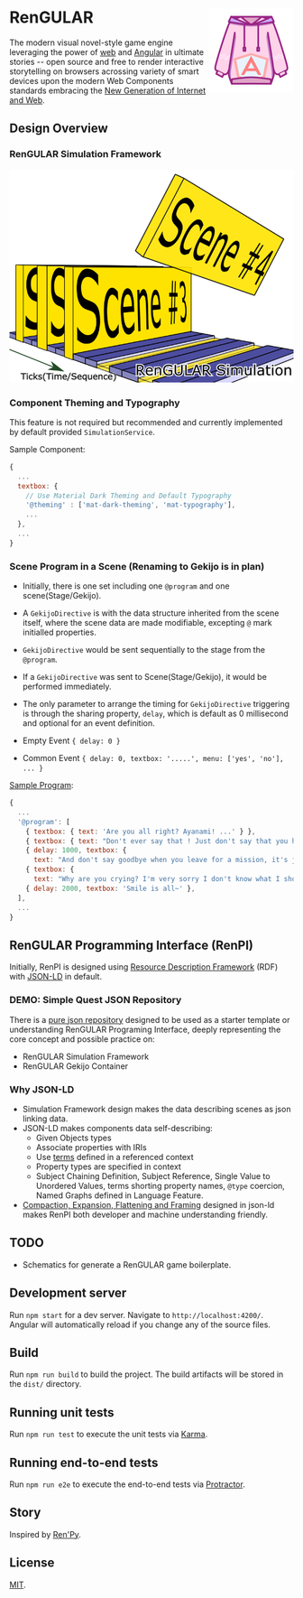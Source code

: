 # RenGULAR <img src="https://github.com/chigix/rengular/blob/master/src/assets/logo-150.png" align="right" />

The modern visual novel-style game engine leveraging the power of
[web](https://www.webcomponents.org/) and [Angular](https://angular.io/) in ultimate stories
-- open source and free to render interactive storytelling on browsers acrossing
variety of smart devices upon the modern Web Components standards embracing the
[New Generation of Internet and Web](https://ieeexplore.ieee.org/document/4620089/?arnumber=4620089).

## Design Overview

### RenGULAR Simulation Framework

![rengular-design](./src/assets/simulation.png)

### Component Theming and Typography

This feature is not required but recommended and currently implemented by default
provided `SimulationService`.

Sample Component:

```javascript
{
  ...
  textbox: {
    // Use Material Dark Theming and Default Typography
    '@theming' : ['mat-dark-theming', 'mat-typography'],
    ...
  },
  ...
}
```

### Scene Program in a Scene (Renaming to Gekijo is in plan)

* Initially, there is one set including one `@program` and one scene(Stage/Gekijo).
* A `GekijoDirective` is with the data structure inherited from the scene itself,
  where the scene data are made modifiable, excepting `@` mark initialled properties.
* `GekijoDirective` would be sent sequentially to the stage from the `@program`.
* If a `GekijoDirective` was sent to Scene(Stage/Gekijo), it would be performed
  immediately.
* The only parameter to arrange the timing for `GekijoDirective` triggering is
  through the sharing property, `delay`, which is default as 0 millisecond and
  optional for an event definition.

* Empty Event
  `{ delay: 0 }`
* Common Event
  `{ delay: 0, textbox: '.....', menu: ['yes', 'no'], ... }`

[Sample Program](https://evangelion.fandom.com/wiki/Episode:06#cite_ref-1):

```javascript
{
  ...
  '@program': [
    { textbox: { text: 'Are you all right? Ayanami! ...' } },
    { textbox: { text: "Don't ever say that ! Just don't say that you have nothing else!" } },
    { delay: 1000, textbox: {
      text: "And don't say goodbye when you leave for a mission, it's just too sad."}},
    { textbox: {
      text: "Why are you crying? I'm very sorry I don't know what I should do or feel at a time like this"}},
    { delay: 2000, textbox: 'Smile is all~' },
  ],
  ...
}
```

## RenGULAR Programming Interface (RenPI)

Initially, RenPI is designed using [Resource Description Framework](https://www.w3.org/TR/rdf11-concepts/) (RDF) with [JSON-LD](https://json-ld.org/) in default.

### DEMO: Simple Quest JSON Repository

There is a [pure json repository](https://github.com/chigix/rengular-api-starter) designed to be used as a starter template or
understanding RenGULAR Programing Interface, deeply representing the core concept
and possible practice on:

* RenGULAR Simulation Framework
* RenGULAR Gekijo Container

### Why JSON-LD

* Simulation Framework design makes the data describing scenes as json linking data.
* JSON-LD makes components data self-describing:
  * Given Objects types
  * Associate properties with IRIs
  * Use [terms](https://w3c.github.io/json-ld-syntax/#dfn-term) defined in a referenced context
  * Property types are specified in context
  * Subject Chaining Definition, Subject Reference, Single Value to Unordered Values,
  terms shorting property names, `@type` coercion, Named Graphs defined in Language
  Feature.
* [Compaction, Expansion, Flattening and Framing](https://w3c.github.io/json-ld-syntax/#forms-of-json-ld)
  designed in json-ld makes RenPI both developer and machine understanding friendly.

## TODO

* Schematics for generate a RenGULAR game boilerplate.

## Development server

Run `npm start` for a dev server. Navigate to `http://localhost:4200/`.
Angular will automatically reload if you change any of the source files.

## Build

Run `npm run build` to build the project.
The build artifacts will be stored in the `dist/` directory.

## Running unit tests

Run `npm run test` to execute the unit tests via [Karma](https://karma-runner.github.io).

## Running end-to-end tests

Run `npm run e2e` to execute the end-to-end tests via [Protractor](http://www.protractortest.org/).

## Story

Inspired by [Ren'Py](https://www.renpy.org/).

## License

[MIT](https://rengular.js.org/license).
